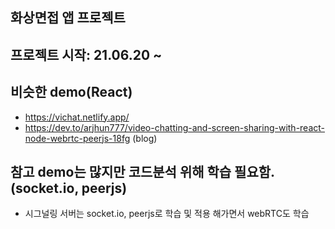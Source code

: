 ## 화상면접 앱 프로젝트

## 프로젝트 시작: 21.06.20 ~  

## 비슷한 demo(React)
- https://vichat.netlify.app/
- https://dev.to/arjhun777/video-chatting-and-screen-sharing-with-react-node-webrtc-peerjs-18fg (blog)

## 참고 demo는 많지만 코드분석 위해 학습 필요함.(socket.io, peerjs)
- 시그널링 서버는 socket.io, peerjs로 학습 및 적용 해가면서 webRTC도 학습

